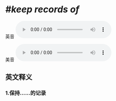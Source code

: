 # ***\#keep records of*** 
英音
<audio src="./media/keep records of1_AAC.aac" controls="controls"></audio>

美音
<audio src="./media/keep records of2_AAC.aac" controls="controls"></audio>



  

英文释义
---
### 1.**保持……的记录**  


